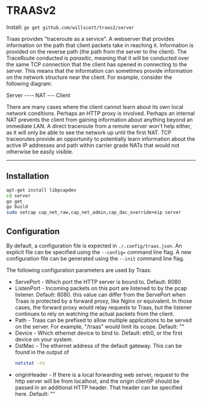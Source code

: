 TRAASv2
=======

Install: `go get github.com/willscott/traas2/server`

Traas provides "traceroute as a service". A webserver that provides information
on the path that client packets take in reaching it. Information is provided
on the reverse path (the path from the server to the client). The TraceRoute
conducted is *parasitic*, meaning that it will be conducted over the same
TCP connection that the client has opened in connecting to the server. This
means that the information can sometimes provide information on the network
structure near the client. For example, consider the following diagram:

Server ---- NAT --- Client

There are many cases where the client cannot learn about its own local network
conditions. Perhaps an HTTP proxy is involved. Perhaps an internal NAT prevents
the client from gaining information about anything beyond an immediate LAN.
A direct traceroute from a remote server won't help either, as it will only
be able to see the network up until the first NAT. TCP traceorutes provide an
opportunity to potentially learn information about the active IP addresses
and path within carrier grade NATs that would not otherwise be easily visible.

------

Installation
------------

```bash
apt-get install libpcapdev
cd server
go get
go build
sudo setcap cap_net_raw,cap_net_admin,cap_dac_override+eip server
```

Configuration
-------------

By default, a configuration file is expected in `./.config/traas.json`.
An explicit file can be specified using the `--config=` command line flag.
A new configuration file can be generated using the `--init` command line flag.

The following configuration parameters are used by Traas:

* ServePort - Which port the HTTP server is bound to. Default: 8080
* ListenPort - Incoming packets on this port are listened to by the pcap listener. Default: 8080. this value can differ from the ServePort when Traas is protected by a forward proxy, like Nginx or equivalent. In those cases, the forward proxy would relay requests to Traas, but the listener continues to rely on watching the actual packets from the client.
* Path - Traas can be prefixed to allow multiple applications to be served on the server. For example, "/traas" would limit its scope. Default: ""
* Device - Which ethernet device to bind to. Default: eth0, or the first device on your system.
* DstMac - The ethernet address of the default gateway. This can be found in the output of
    ```bash
    netstat -rn
    ```
* originHeader - If there is a local forwarding web server, request to the http server will be from localhost, and the origin clientIP should be passed in an additional HTTP header. That header can be specified here. Default: ""
